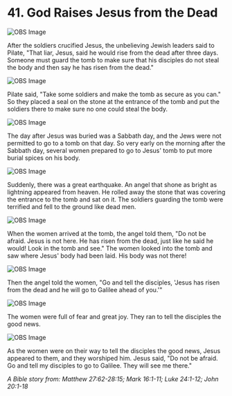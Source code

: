 # 41. God Raises Jesus from the Dead

![OBS Image](https://cdn.door43.org/obs/jpg/360px/obs-en-41-01.jpg)

After the soldiers crucified Jesus, the unbelieving Jewish leaders said to Pilate, "That liar, Jesus, said he would rise from the dead after three days. Someone must guard the tomb to make sure that his disciples do not steal the body and then say he has risen from the dead."

![OBS Image](https://cdn.door43.org/obs/jpg/360px/obs-en-41-02.jpg)

Pilate said, "Take some soldiers and make the tomb as secure as you can." So they placed a seal on the stone at the entrance of the tomb and put the soldiers there to make sure no one could steal the body.

![OBS Image](https://cdn.door43.org/obs/jpg/360px/obs-en-41-03.jpg)

The day after Jesus was buried was a Sabbath day, and the Jews were not permitted to go to a tomb on that day. So very early on the morning after the Sabbath day, several women prepared to go to Jesus' tomb to put more burial spices on his body.

![OBS Image](https://cdn.door43.org/obs/jpg/360px/obs-en-41-04.jpg)

Suddenly, there was a great earthquake. An angel that shone as bright as lightning appeared from heaven. He rolled away the stone that was covering the entrance to the tomb and sat on it. The soldiers guarding the tomb were terrified and fell to the ground like dead men.

![OBS Image](https://cdn.door43.org/obs/jpg/360px/obs-en-41-05.jpg)

When the women arrived at the tomb, the angel told them, "Do not be afraid. Jesus is not here. He has risen from the dead, just like he said he would! Look in the tomb and see." The women looked into the tomb and saw where Jesus' body had been laid. His body was not there!

![OBS Image](https://cdn.door43.org/obs/jpg/360px/obs-en-41-06.jpg)

Then the angel told the women, "Go and tell the disciples, 'Jesus has risen from the dead and he will go to Galilee ahead of you.'"

![OBS Image](https://cdn.door43.org/obs/jpg/360px/obs-en-41-07.jpg)

The women were full of fear and great joy. They ran to tell the disciples the good news.

![OBS Image](https://cdn.door43.org/obs/jpg/360px/obs-en-41-08.jpg)

As the women were on their way to tell the disciples the good news, Jesus appeared to them, and they worshiped him. Jesus said, "Do not be afraid. Go and tell my disciples to go to Galilee. They will see me there."

_A Bible story from: Matthew 27:62-28:15; Mark 16:1-11; Luke 24:1-12; John 20:1-18_
